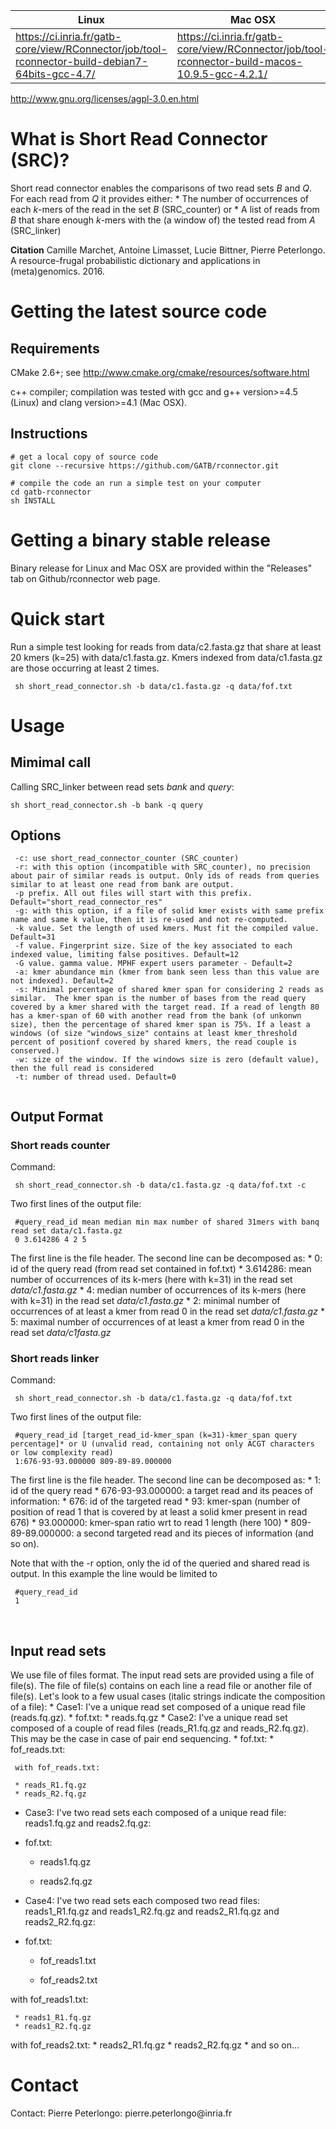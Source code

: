 | **Linux**                                                                                         | **Mac OSX**                                                                                       |
|---------------------------------------------------------------------------------------------------|---------------------------------------------------------------------------------------------------|
| <https://ci.inria.fr/gatb-core/view/RConnector/job/tool-rconnector-build-debian7-64bits-gcc-4.7/> | <https://ci.inria.fr/gatb-core/view/RConnector/job/tool-rconnector-build-macos-10.9.5-gcc-4.2.1/> |

<http://www.gnu.org/licenses/agpl-3.0.en.html>

What is Short Read Connector (SRC)?
===================================

Short read connector enables the comparisons of two read sets *B* and *Q*. For
each read from *Q* it provides either: \* The number of occurrences of each
*k*-mers of the read in the set *B* (SRC_counter) or \* A list of reads from *B*
that share enough *k*-mers with the (a window of) the tested read from *A*
(SRC_linker)

**Citation** Camille Marchet, Antoine Limasset, Lucie Bittner, Pierre
Peterlongo. A resource-frugal probabilistic dictionary and applications in
(meta)genomics. 2016.

Getting the latest source code
==============================

Requirements
------------

CMake 2.6+; see http://www.cmake.org/cmake/resources/software.html

c++ compiler; compilation was tested with gcc and g++ version\>=4.5 (Linux) and
clang version\>=4.1 (Mac OSX).

Instructions
------------

~~~~~~~~~~~~~~~~~~~~~~~~~~~~~~~~~~~~~~~~~~~~~~~~~~~~~~~~~~~~~~~~~~~~~~~~~~~~~~~~
# get a local copy of source code
git clone --recursive https://github.com/GATB/rconnector.git

# compile the code an run a simple test on your computer
cd gatb-rconnector
sh INSTALL
~~~~~~~~~~~~~~~~~~~~~~~~~~~~~~~~~~~~~~~~~~~~~~~~~~~~~~~~~~~~~~~~~~~~~~~~~~~~~~~~

Getting a binary stable release
===============================

Binary release for Linux and Mac OSX are provided within the "Releases" tab on
Github/rconnector web page.

Quick start
===========

Run a simple test looking for reads from data/c2.fasta.gz that share at least 20
kmers (k=25) with data/c1.fasta.gz. Kmers indexed from data/c1.fasta.gz are
those occurring at least 2 times.

~~~~~~~~~~~~~~~~~~~~~~~~~~~~~~~~~~~~~~~~~~~~~~~~~~~~~~~~~~~~~~~~~~~~~~~~~~~~~~~~
 sh short_read_connector.sh -b data/c1.fasta.gz -q data/fof.txt
~~~~~~~~~~~~~~~~~~~~~~~~~~~~~~~~~~~~~~~~~~~~~~~~~~~~~~~~~~~~~~~~~~~~~~~~~~~~~~~~

Usage
=====

Mimimal call
------------

Calling SRC_linker between read sets *bank* and *query*:

~~~~~~~~~~~~~~~~~~~~~~~~~~~~~~~~~~~~~~~~~~~~~~~~~~~~~~~~~~~~~~~~~~~~~~~~~~~~~~~~
sh short_read_connector.sh -b bank -q query
~~~~~~~~~~~~~~~~~~~~~~~~~~~~~~~~~~~~~~~~~~~~~~~~~~~~~~~~~~~~~~~~~~~~~~~~~~~~~~~~

Options
-------

~~~~~~~~~~~~~~~~~~~~~~~~~~~~~~~~~~~~~~~~~~~~~~~~~~~~~~~~~~~~~~~~~~~~~~~~~~~~~~~~
 -c: use short_read_connector_counter (SRC_counter)
 -r: with this option (incompatible with SRC_counter), no precision about pair of similar reads is output. Only ids of reads from queries similar to at least one read from bank are output.
 -p prefix. All out files will start with this prefix. Default="short_read_connector_res"
 -g: with this option, if a file of solid kmer exists with same prefix name and same k value, then it is re-used and not re-computed.
 -k value. Set the length of used kmers. Must fit the compiled value. Default=31
 -f value. Fingerprint size. Size of the key associated to each indexed value, limiting false positives. Default=12
 -G value. gamma value. MPHF expert users parameter - Default=2
 -a: kmer abundance min (kmer from bank seen less than this value are not indexed). Default=2
 -s: Minimal percentage of shared kmer span for considering 2 reads as similar.  The kmer span is the number of bases from the read query covered by a kmer shared with the target read. If a read of length 80 has a kmer-span of 60 with another read from the bank (of unkonwn size), then the percentage of shared kmer span is 75%. If a least a windows (of size "windows_size" contains at least kmer_threshold percent of positionf covered by shared kmers, the read couple is conserved.)
 -w: size of the window. If the windows size is zero (default value), then the full read is considered
 -t: number of thread used. Default=0
 
~~~~~~~~~~~~~~~~~~~~~~~~~~~~~~~~~~~~~~~~~~~~~~~~~~~~~~~~~~~~~~~~~~~~~~~~~~~~~~~~

Output Format
-------------

### Short reads counter

Command:

~~~~~~~~~~~~~~~~~~~~~~~~~~~~~~~~~~~~~~~~~~~~~~~~~~~~~~~~~~~~~~~~~~~~~~~~~~~~~~~~
 sh short_read_connector.sh -b data/c1.fasta.gz -q data/fof.txt -c
~~~~~~~~~~~~~~~~~~~~~~~~~~~~~~~~~~~~~~~~~~~~~~~~~~~~~~~~~~~~~~~~~~~~~~~~~~~~~~~~

Two first lines of the output file:

~~~~~~~~~~~~~~~~~~~~~~~~~~~~~~~~~~~~~~~~~~~~~~~~~~~~~~~~~~~~~~~~~~~~~~~~~~~~~~~~
 #query_read_id mean median min max number of shared 31mers with banq read set data/c1.fasta.gz
 0 3.614286 4 2 5
~~~~~~~~~~~~~~~~~~~~~~~~~~~~~~~~~~~~~~~~~~~~~~~~~~~~~~~~~~~~~~~~~~~~~~~~~~~~~~~~

The first line is the file header. The second line can be decomposed as: \* 0:
id of the query read (from read set contained in fof.txt) \* 3.614286: mean
number of occurrences of its k-mers (here with k=31) in the read set
*data/c1.fasta.gz* \* 4: median number of occurrences of its k-mers (here with
k=31) in the read set *data/c1.fasta.gz* \* 2: minimal number of occurrences of
at least a kmer from read 0 in the read set *data/c1.fasta.gz* \* 5: maximal
number of occurrences of at least a kmer from read 0 in the read set
*data/c1fasta.gz*

### Short reads linker

Command:

~~~~~~~~~~~~~~~~~~~~~~~~~~~~~~~~~~~~~~~~~~~~~~~~~~~~~~~~~~~~~~~~~~~~~~~~~~~~~~~~
 sh short_read_connector.sh -b data/c1.fasta.gz -q data/fof.txt
~~~~~~~~~~~~~~~~~~~~~~~~~~~~~~~~~~~~~~~~~~~~~~~~~~~~~~~~~~~~~~~~~~~~~~~~~~~~~~~~

Two first lines of the output file:

~~~~~~~~~~~~~~~~~~~~~~~~~~~~~~~~~~~~~~~~~~~~~~~~~~~~~~~~~~~~~~~~~~~~~~~~~~~~~~~~
 #query_read_id [target_read_id-kmer_span (k=31)-kmer_span query percentage]* or U (unvalid read, containing not only ACGT characters or low complexity read)
 1:676-93-93.000000 809-89-89.000000
~~~~~~~~~~~~~~~~~~~~~~~~~~~~~~~~~~~~~~~~~~~~~~~~~~~~~~~~~~~~~~~~~~~~~~~~~~~~~~~~

The first line is the file header. The second line can be decomposed as: \* 1:
id of the query read \* 676-93-93.000000: a target read and its peaces of
information: \* 676: id of the targeted read \* 93: kmer-span (number of
position of read 1 that is covered by at least a solid kmer present in read 676)
\* 93.000000: kmer-span ratio wrt to read 1 length (here 100) \*
809-89-89.000000: a second targeted read and its pieces of information (and so
on).

Note that with the -r option, only the id of the queried and shared read is
output. In this example the line would be limited to

~~~~~~~~~~~~~~~~~~~~~~~~~~~~~~~~~~~~~~~~~~~~~~~~~~~~~~~~~~~~~~~~~~~~~~~~~~~~~~~~
 #query_read_id 
 1
~~~~~~~~~~~~~~~~~~~~~~~~~~~~~~~~~~~~~~~~~~~~~~~~~~~~~~~~~~~~~~~~~~~~~~~~~~~~~~~~

 

Input read sets
---------------

We use file of files format. The input read sets are provided using a file of
file(s). The file of file(s) contains on each line a read file or another file
of file(s). Let's look to a few usual cases (italic strings indicate the
composition of a file): \* Case1: I've a unique read set composed of a unique
read file (reads.fq.gz). \* fof.txt: \* reads.fq.gz \* Case2: I've a unique read
set composed of a couple of read files (reads_R1.fq.gz and reads_R2.fq.gz). This
may be the case in case of pair end sequencing. \* fof.txt: \* fof_reads.txt:

~~~~~~~~~~~~~~~~~~~~~~~~~~~~~~~~~~~~~~~~~~~~~~~~~~~~~~~~~~~~~~~~~~~~~~~~~~~~~~~~
 with fof_reads.txt:

 * reads_R1.fq.gz
 * reads_R2.fq.gz
~~~~~~~~~~~~~~~~~~~~~~~~~~~~~~~~~~~~~~~~~~~~~~~~~~~~~~~~~~~~~~~~~~~~~~~~~~~~~~~~

-   Case3: I've two read sets each composed of a unique read file: reads1.fq.gz
    and reads2.fq.gz:

-   fof.txt:

    -   reads1.fq.gz

    -   reads2.fq.gz

-   Case4: I've two read sets each composed two read files: reads1_R1.fq.gz and
    reads1_R2.fq.gz and reads2_R1.fq.gz and reads2_R2.fq.gz:

-   fof.txt:

    -   fof_reads1.txt

    -   fof_reads2.txt

with fof_reads1.txt:

~~~~~~~~~~~~~~~~~~~~~~~~~~~~~~~~~~~~~~~~~~~~~~~~~~~~~~~~~~~~~~~~~~~~~~~~~~~~~~~~
 * reads1_R1.fq.gz
 * reads1_R2.fq.gz
~~~~~~~~~~~~~~~~~~~~~~~~~~~~~~~~~~~~~~~~~~~~~~~~~~~~~~~~~~~~~~~~~~~~~~~~~~~~~~~~

with fof_reads2.txt: \* reads2_R1.fq.gz \* reads2_R2.fq.gz \* and so on...

Contact
=======

Contact: Pierre Peterlongo: pierre.peterlongo\@inria.fr
